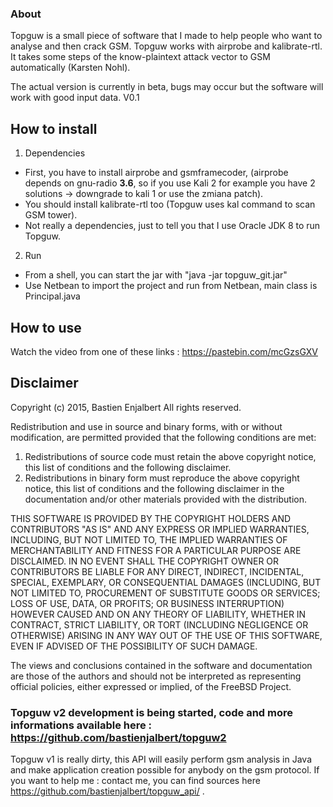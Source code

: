 ### About
Topguw is a small piece of software that I made to help people who want to analyse and then crack GSM. 
Topguw works with airprobe and kalibrate-rtl. 
It takes some steps of the know-plaintext attack vector to GSM automatically (Karsten Nohl).

The actual version is currently in beta, bugs may occur but the software will work with good input data.
V0.1

## How to install
1. Dependencies 
  -  First, you have to install airprobe and gsmframecoder, (airprobe depends on gnu-radio **3.6**, so if you use Kali 2 for example you have 2 solutions -> downgrade to kali 1 or use the zmiana patch).
  -  You should install kalibrate-rtl too (Topguw uses kal command to scan GSM tower).
  -  Not really a dependencies, just to tell you that I use Oracle JDK 8 to run Topguw.

2. Run
  -  From a shell, you can start the jar with "java -jar topguw_git.jar" 
  -  Use Netbean to import the project and run from Netbean, main class is Principal.java

## How to use

Watch the video from one of these links : https://pastebin.com/mcGzsGXV

## Disclaimer

Copyright (c) 2015, Bastien Enjalbert All rights reserved.

Redistribution and use in source and binary forms, with or without
modification, are permitted provided that the following conditions are met:

1. Redistributions of source code must retain the above copyright notice, this
   list of conditions and the following disclaimer.
2. Redistributions in binary form must reproduce the above copyright notice,
   this list of conditions and the following disclaimer in the documentation
   and/or other materials provided with the distribution.

THIS SOFTWARE IS PROVIDED BY THE COPYRIGHT HOLDERS AND CONTRIBUTORS "AS IS" AND
ANY EXPRESS OR IMPLIED WARRANTIES, INCLUDING, BUT NOT LIMITED TO, THE IMPLIED
WARRANTIES OF MERCHANTABILITY AND FITNESS FOR A PARTICULAR PURPOSE ARE
DISCLAIMED. IN NO EVENT SHALL THE COPYRIGHT OWNER OR CONTRIBUTORS BE LIABLE FOR
ANY DIRECT, INDIRECT, INCIDENTAL, SPECIAL, EXEMPLARY, OR CONSEQUENTIAL DAMAGES
(INCLUDING, BUT NOT LIMITED TO, PROCUREMENT OF SUBSTITUTE GOODS OR SERVICES;
LOSS OF USE, DATA, OR PROFITS; OR BUSINESS INTERRUPTION) HOWEVER CAUSED AND
ON ANY THEORY OF LIABILITY, WHETHER IN CONTRACT, STRICT LIABILITY, OR TORT
(INCLUDING NEGLIGENCE OR OTHERWISE) ARISING IN ANY WAY OUT OF THE USE OF THIS
SOFTWARE, EVEN IF ADVISED OF THE POSSIBILITY OF SUCH DAMAGE.

The views and conclusions contained in the software and documentation are those
of the authors and should not be interpreted as representing official policies,
either expressed or implied, of the FreeBSD Project.

### Topguw v2 development is being started, code and more informations available here : https://github.com/bastienjalbert/topguw2

Topguw v1 is really dirty, this API will easily perform gsm analysis in Java and make application creation possible for anybody on the gsm protocol. If you want to help me : contact me, you can find sources here https://github.com/bastienjalbert/topguw_api/ .
